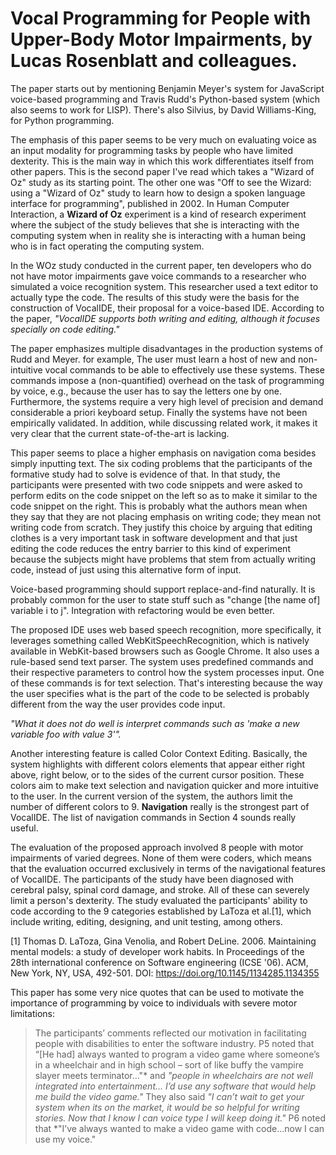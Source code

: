 # Vocal Programming for People with Upper-Body Motor Impairments, by Lucas Rosenblatt and colleagues.

The paper starts out by mentioning Benjamin Meyer's system for JavaScript voice-based programming and Travis Rudd's Python-based system (which also seems to work for LISP). There's also Silvius, by David Williams-King, for Python programming.

The emphasis of this paper seems to be very much on evaluating voice as an input modality for programming tasks by people who have limited dexterity. This is the main way in which this work differentiates itself from other papers. This is the second paper I've read which takes a "Wizard of Oz" study as its starting point. The other one was "Off to see the Wizard: using a "Wizard of Oz" study to learn how to design a spoken language interface for programming", published in 2002. In Human Computer Interaction, a **Wizard of Oz** experiment is a kind of research experiment where the subject of the study believes that she is interacting with the computing system when in reality she is interacting with a human being who is in fact operating the computing system.

In the WOz study conducted in the current paper, ten developers who do not have motor impairments gave voice commands to a researcher who simulated a voice recognition system. This researcher used a text editor to actually type the code. The results of this study were the basis for the construction of VocalIDE, their proposal for a voice-based IDE. According to the paper, *"VocalIDE supports both writing and editing, although it focuses specially on code editing."*

The paper emphasizes multiple disadvantages in the production systems of Rudd and Meyer. for example, The user must learn a host of new and non-intuitive vocal commands to be able to effectively use these systems. These commands impose a (non-quantified) overhead on the task of programming by voice, e.g., because the user has to say the letters one by one. Furthermore, the systems require a very high level of precision and demand considerable a priori keyboard setup. Finally the systems have not been empirically validated. In addition, while discussing related work, it makes it very clear that the current state-of-the-art is lacking.

This paper seems to place a higher emphasis on navigation coma besides simply inputting text. The six coding problems that the participants of the formative study had to solve is evidence of that. In that study, the participants were presented with two code snippets and were asked to perform edits on the code snippet on the left so as to make it similar to the code snippet on the right. This is probably what the authors mean when they say that they are not placing emphasis on writing code; they mean not writing code from scratch. They justify this choice by arguing that editing clothes is a very important task in software development and that just editing the code reduces the entry barrier to this kind of experiment because the subjects might have problems that stem from actually writing code, instead of just using this alternative form of input.

Voice-based programming should support replace-and-find naturally. It is probably common for the user to state stuff such as "change [the name of] variable i to j". Integration with refactoring would be even better.

The proposed IDE uses web based speech recognition, more specifically, it leverages something called WebKitSpeechRecognition, which is natively available in WebKit-based browsers such as Google Chrome. It also uses a rule-based send text parser. The system uses predefined commands and their respective parameters to control how the system processes input. One of these commands is for text selection. That's interesting because the way the user specifies what is the part of the code to be selected is probably different from the way the user provides code input. 

*"What it does not do well is interpret commands such as 'make a new variable foo with value 3'".*

Another interesting feature is called Color Context Editing. Basically, the system highlights with different colors elements that appear either right above, right below, or to the sides of the current cursor position. These colors aim to make text selection and navigation quicker and more intuitive to the user. In the current version of the system, the authors limit the number of different colors to 9. **Navigation** really is the strongest part of VocalIDE. The list of navigation commands in Section 4 sounds really useful.

The evaluation of the proposed approach involved 8 people with motor impairments of varied degrees. None of them were coders, which means that the evaluation occurred exclusively in terms of the navigational features of VocalIDE. The participants of the study have been diagnosed with cerebral palsy, spinal cord damage, and stroke. All of these can severely limit a person's dexterity. The study evaluated the participants' ability to code according to the 9 categories established by LaToza et al.[1], which include writing, editing, designing, and unit testing, among others. 

[1] Thomas D. LaToza, Gina Venolia, and Robert DeLine. 2006. Maintaining mental models: a study of developer work habits. In Proceedings of the 28th international conference on Software engineering (ICSE '06). ACM, New York, NY, USA, 492-501. DOI: https://doi.org/10.1145/1134285.1134355

This paper has some very nice quotes that can be used to motivate the importance of programming by voice to individuals with severe motor limitations:

> The participants’ comments reflected our motivation in facilitating people with disabilities to enter the software industry. P5 noted that “[He had] always wanted to program a video game where someone’s in a wheelchair and in high school – sort of like buffy the vampire slayer meets terminator…"* and *"people in wheelchairs are not well integrated into entertainment... I’d use any software that would help me build the video game."* They also said *"I can’t wait to get your system when its on the market, it would be so helpful for writing stories. Now that I know I can voice type I will keep doing it."* P6 noted that *"I’ve always wanted to make a video game with code...now I can use my voice."